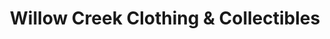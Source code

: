 ---
title: "Willow Creek Clothing & Collectibles"
url: /lloydminster/willow-creek-clothing-und-collectibles/
shop: Kleidung
---